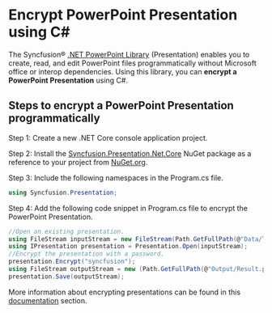 # Encrypt PowerPoint Presentation using C#

The Syncfusion&reg; [.NET PowerPoint Library](https://www.syncfusion.com/document-processing/powerpoint-framework/net/powerpoint-library) (Presentation) enables you to create, read, and edit PowerPoint files programmatically without Microsoft office or interop dependencies. Using this library, you can **encrypt a PowerPoint Presentation** using C#.

## Steps to encrypt a PowerPoint Presentation programmatically

Step 1: Create a new .NET Core console application project.

Step 2: Install the [Syncfusion.Presentation.Net.Core](https://www.nuget.org/packages/Syncfusion.Presentation.Net.Core) NuGet package as a reference to your project from [NuGet.org](https://www.nuget.org/).

Step 3: Include the following namespaces in the Program.cs file.

```csharp
using Syncfusion.Presentation;
```

Step 4: Add the following code snippet in Program.cs file to encrypt the PowerPoint Presentation.

```csharp
//Open an existing presentation.
using FileStream inputStream = new FileStream(Path.GetFullPath(@"Data/Template.pptx"), FileMode.Open, FileAccess.Read);
using IPresentation presentation = Presentation.Open(inputStream);
//Encrypt the presentation with a password.
presentation.Encrypt("syncfusion");
using FileStream outputStream = new (Path.GetFullPath(@"Output/Result.pptx"), FileMode.Create, FileAccess.ReadWrite);
presentation.Save(outputStream);
```

More information about encrypting presentations can be found in this [documentation](https://help.syncfusion.com/document-processing/powerpoint/powerpoint-library/net/security) section.